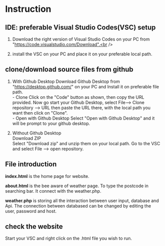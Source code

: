 # Instruction

## IDE: preferable Visual Studio Codes(VSC) setup 
1. Download the right version of Visual Studio Codes on your PC from "https://code.visualstudio.com/Download".<br />

2. install the VSC on your PC and place it on your preferable local path.


## clone/download source files from github
1. With Github Desktop
    Download Github Desktop from "https://desktop.github.com/" on your PC and 
    Install it on preferable file path.<br />
        - Clone 
        Click on the "Code" button as shown, then copy the URL provided. Now go start your Github Desktop, select File--> Clone repository --> URL then paste the URL there, with the local path you want then click on "Clone".<br />
        - Open with Github Desktop
        Select "Open with Github Desktop" and it will be prompt to your github desktop.
        
2. Without Github Desktop<br />
        Download ZIP<br />
        Select "Download zip" and unzip them on your local path. Go to the VSC and select File --> open repository. 
        
        
## File introduction 
**index.html** is the home page for website.

**about.html** is the bee aware of weather page. To type the postcode in searching bar. It connect with the weather.php.

**weather.php** is storing all the interaction between user input, database and Api. The connection between databased can be changed by editing the user, password and host.

## check the website

Start your VSC and right click on the .html file you wish to run. 
